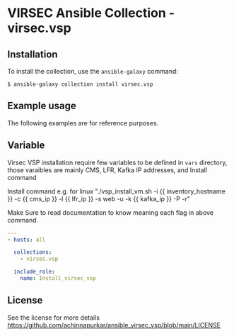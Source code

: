 # VIRSEC Ansible Collection - virsec.vsp


## Installation

To install the collection, use the `ansible-galaxy` command:

```shell
$ ansible-galaxy collection install virsec.vsp
```

## Example usage


$$$$$$$$$$$$$$$$$$$$$$$$$$$$

The following examples are for reference purposes.

## Variable
Virsec VSP installation require few variables to be defined in `vars` directory, 
those varaibles are mainly CMS, LFR, Kafka IP addresses, and Install command

Install command e.g. for linux
"./vsp_install_vm.sh -i {{ inventory_hostname }} -c {{ cms_ip }} -l {{ lfr_ip }} -s web -u -k {{ kafka_ip }} -P -r"

Make Sure to read documentation to know meaning each flag in above command.

```yaml
---
- hosts: all

  collections:
    - virsec.vsp

  include_role:
    name: Install_virsec_vsp
```

## License
See the license for more details
https://github.com/achinnapurkar/ansible_virsec_vsp/blob/main/LICENSE
